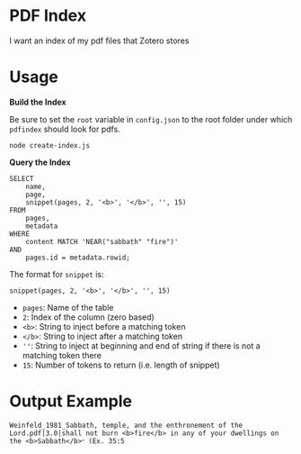 # PDF Index

I want an index of my pdf files that Zotero stores

# Usage

**Build the Index**

Be sure to set the `root` variable in `config.json` to the root folder under which `pdfindex` should look for pdfs.

```
node create-index.js
```

**Query the Index**

```
SELECT
    name,
    page,
    snippet(pages, 2, '<b>', '</b>', '', 15)
FROM
    pages,
    metadata
WHERE
    content MATCH 'NEAR("sabbath" "fire")'
AND
    pages.id = metadata.rowid;
```

The format for `snippet` is:

```
snippet(pages, 2, '<b>', '</b>', '', 15)
```

- `pages`: Name of the table
- `2`: Index of the column (zero based)
- `<b>`: String to inject before a matching token
- `</b>`: String to inject after a matching token
- `''`: String to inject at beginning and end of string if there is not a matching token there
- `15`: Number of tokens to return (i.e. length of snippet)

# Output Example

```
Weinfeld_1981_Sabbath, temple, and the enthronement of the Lord.pdf|3.0|shall not burn <b>fire</b> in any of your dwellings on the <b>Sabbath</b>״ (Ex. 35:5
```
